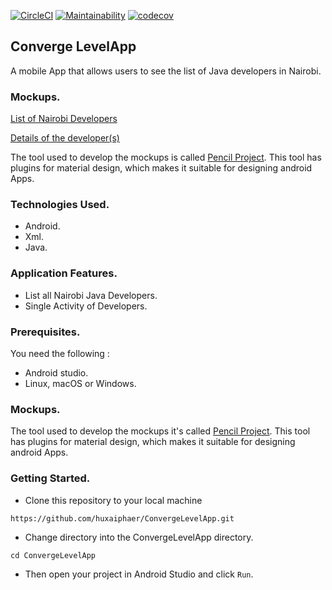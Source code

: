 [![CircleCI](https://circleci.com/gh/huxaiphaer/ConvergeLevelApp/tree/develop.svg?style=svg)](https://circleci.com/gh/huxaiphaer/ConvergeLevelApp/tree/develop)
[![Maintainability](https://api.codeclimate.com/v1/badges/ab6b274ddcb7d01c93b4/maintainability)](https://codeclimate.com/github/huxaiphaer/ConvergeLevelApp/maintainability)
[![codecov](https://codecov.io/gh/huxaiphaer/ConvergeLevelApp/branch/develop/graph/badge.svg)](https://codecov.io/gh/huxaiphaer/ConvergeLevelApp)

## Converge LevelApp

A mobile App that allows users to see the list of Java  developers in Nairobi.

### Mockups.

[List of Nairobi Developers](https://github.com/huxaiphaer/ConvergeLevelApp/blob/develop/mockups/list_developers_mockup.png)

[Details of the developer(s)](https://github.com/huxaiphaer/ConvergeLevelApp/blob/develop/mockups/mock_up1.png)

The tool used to develop the mockups is called [Pencil Project](https://pencil.evolus.vn/).
This tool has plugins for material design, which makes it suitable for designing android Apps.


### Technologies Used.
* Android.
* Xml.
* Java.

### Application Features.
* List all Nairobi Java Developers.
* Single Activity of Developers.

### Prerequisites.

You need the following :

* Android studio.
* Linux, macOS or Windows.


### Mockups.

The tool used to develop the mockups it's called [Pencil Project](https://pencil.evolus.vn/).
This tool has plugins for material design, which makes it suitable for designing android Apps.

### Getting Started.

* Clone this repository to your local machine

 `https://github.com/huxaiphaer/ConvergeLevelApp.git`

* Change directory into the ConvergeLevelApp directory.

 `cd ConvergeLevelApp`

* Then open your project in Android Studio and click `Run`.

